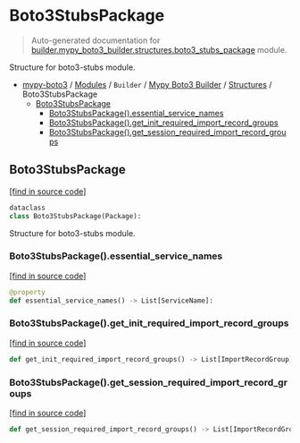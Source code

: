 # Boto3StubsPackage

> Auto-generated documentation for [builder.mypy_boto3_builder.structures.boto3_stubs_package](https://github.com/vemel/mypy_boto3/blob/master/builder/mypy_boto3_builder/structures/boto3_stubs_package.py) module.

Structure for boto3-stubs module.

- [mypy-boto3](../../../README.md#mypy_boto3) / [Modules](../../../MODULES.md#mypy-boto3-modules) / `Builder` / [Mypy Boto3 Builder](../index.md#mypy-boto3-builder) / [Structures](index.md#structures) / Boto3StubsPackage
    - [Boto3StubsPackage](#boto3stubspackage)
        - [Boto3StubsPackage().essential_service_names](#boto3stubspackageessential_service_names)
        - [Boto3StubsPackage().get_init_required_import_record_groups](#boto3stubspackageget_init_required_import_record_groups)
        - [Boto3StubsPackage().get_session_required_import_record_groups](#boto3stubspackageget_session_required_import_record_groups)

## Boto3StubsPackage

[[find in source code]](https://github.com/vemel/mypy_boto3/blob/master/builder/mypy_boto3_builder/structures/boto3_stubs_package.py#L19)

```python
dataclass
class Boto3StubsPackage(Package):
```

Structure for boto3-stubs module.

### Boto3StubsPackage().essential_service_names

[[find in source code]](https://github.com/vemel/mypy_boto3/blob/master/builder/mypy_boto3_builder/structures/boto3_stubs_package.py#L34)

```python
@property
def essential_service_names() -> List[ServiceName]:
```

### Boto3StubsPackage().get_init_required_import_record_groups

[[find in source code]](https://github.com/vemel/mypy_boto3/blob/master/builder/mypy_boto3_builder/structures/boto3_stubs_package.py#L42)

```python
def get_init_required_import_record_groups() -> List[ImportRecordGroup]:
```

### Boto3StubsPackage().get_session_required_import_record_groups

[[find in source code]](https://github.com/vemel/mypy_boto3/blob/master/builder/mypy_boto3_builder/structures/boto3_stubs_package.py#L64)

```python
def get_session_required_import_record_groups() -> List[ImportRecordGroup]:
```
